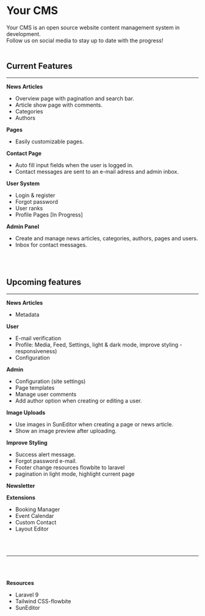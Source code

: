 <h1>Your CMS</h1>

Your CMS is an open source website content management system in development.<br>
Follow us on social media to stay up to date with the progress!<br><br>

<h2>Current Features</h2><hr>

<b>News Articles</b>
- Overview page with pagination and search bar.
- Article show page with comments.
- Categories
- Authors

<b>Pages</b>
- Easily customizable pages.

<b>Contact Page</b>
- Auto fill input fields when the user is logged in.
- Contact messages are sent to an e-mail adress and admin inbox.

<b>User System</b>
- Login & register 
- Forgot password
- User ranks
- Profile Pages [In Progress]

<b>Admin Panel</b>
- Create and manage news articles, categories, authors, pages and users.
- Inbox for contact messages.

<br><br>

<h2>Upcoming features</h2><hr>

<b>News Articles</b>
- Metadata 

<b>User</b>
- E-mail verification
- Profile: Media, Feed, Settings, light & dark mode, improve styling - responsiveness)
- Configuration

<b>Admin</b>
- Configuration (site settings)
- Page templates
- Manage user comments
- Add author option when creating or editing a user.

<b>Image Uploads</b>
- Use images in SunEditor when creating a page or news article.
- Show an image preview after uploading.

<b>Improve Styling</b>
- Success alert message.
- Forgot password e-mail.
- Footer change resources flowbite to laravel
- pagination in light mode, highlight current page

<b>Newsletter</b>

<b>Extensions</b>
- Booking Manager
- Event Calendar
- Custom Contact
- Layout Editor

<br><br>
<hr>
<br><br>

<b>Resources</b>
- Laravel 9
- Tailwind CSS-flowbite
- SunEditor